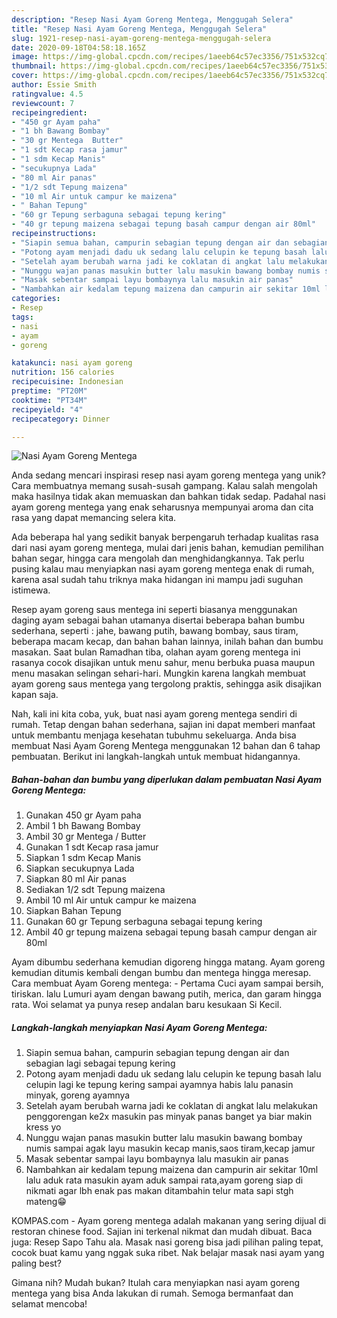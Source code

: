 ```yaml
---
description: "Resep Nasi Ayam Goreng Mentega, Menggugah Selera"
title: "Resep Nasi Ayam Goreng Mentega, Menggugah Selera"
slug: 1921-resep-nasi-ayam-goreng-mentega-menggugah-selera
date: 2020-09-18T04:58:18.165Z
image: https://img-global.cpcdn.com/recipes/1aeeb64c57ec3356/751x532cq70/nasi-ayam-goreng-mentega-foto-resep-utama.jpg
thumbnail: https://img-global.cpcdn.com/recipes/1aeeb64c57ec3356/751x532cq70/nasi-ayam-goreng-mentega-foto-resep-utama.jpg
cover: https://img-global.cpcdn.com/recipes/1aeeb64c57ec3356/751x532cq70/nasi-ayam-goreng-mentega-foto-resep-utama.jpg
author: Essie Smith
ratingvalue: 4.5
reviewcount: 7
recipeingredient:
- "450 gr Ayam paha"
- "1 bh Bawang Bombay"
- "30 gr Mentega  Butter"
- "1 sdt Kecap rasa jamur"
- "1 sdm Kecap Manis"
- "secukupnya Lada"
- "80 ml Air panas"
- "1/2 sdt Tepung maizena"
- "10 ml Air untuk campur ke maizena"
- " Bahan Tepung"
- "60 gr Tepung serbaguna sebagai tepung kering"
- "40 gr tepung maizena sebagai tepung basah campur dengan air 80ml"
recipeinstructions:
- "Siapin semua bahan, campurin sebagian tepung dengan air dan sebagian lagi sebagai tepung kering"
- "Potong ayam menjadi dadu uk sedang lalu celupin ke tepung basah lalu celupin lagi ke tepung kering sampai ayamnya habis lalu panasin minyak, goreng ayamnya"
- "Setelah ayam berubah warna jadi ke coklatan di angkat lalu melakukan penggorengan ke2x masukin pas minyak panas banget ya biar makin kress yo"
- "Nunggu wajan panas masukin butter lalu masukin bawang bombay numis sampai agak layu masukin kecap manis,saos tiram,kecap jamur"
- "Masak sebentar sampai layu bombaynya lalu masukin air panas"
- "Nambahkan air kedalam tepung maizena dan campurin air sekitar 10ml lalu aduk rata masukin ayam aduk sampai rata,ayam goreng siap di nikmati agar lbh enak pas makan ditambahin telur mata sapi stgh mateng😁"
categories:
- Resep
tags:
- nasi
- ayam
- goreng

katakunci: nasi ayam goreng 
nutrition: 156 calories
recipecuisine: Indonesian
preptime: "PT20M"
cooktime: "PT34M"
recipeyield: "4"
recipecategory: Dinner

---
```



![Nasi Ayam Goreng Mentega](https://img-global.cpcdn.com/recipes/1aeeb64c57ec3356/751x532cq70/nasi-ayam-goreng-mentega-foto-resep-utama.jpg)

Anda sedang mencari inspirasi resep nasi ayam goreng mentega yang unik? Cara membuatnya memang susah-susah gampang. Kalau salah mengolah maka hasilnya tidak akan memuaskan dan bahkan tidak sedap. Padahal nasi ayam goreng mentega yang enak seharusnya mempunyai aroma dan cita rasa yang dapat memancing selera kita.

Ada beberapa hal yang sedikit banyak berpengaruh terhadap kualitas rasa dari nasi ayam goreng mentega, mulai dari jenis bahan, kemudian pemilihan bahan segar, hingga cara mengolah dan menghidangkannya. Tak perlu pusing kalau mau menyiapkan nasi ayam goreng mentega enak di rumah, karena asal sudah tahu triknya maka hidangan ini mampu jadi suguhan istimewa.

Resep ayam goreng saus mentega ini seperti biasanya menggunakan daging ayam sebagai bahan utamanya disertai beberapa bahan bumbu sederhana, seperti : jahe, bawang putih, bawang bombay, saus tiram, beberapa macam kecap, dan bahan bahan lainnya, inilah bahan dan bumbu masakan. Saat bulan Ramadhan tiba, olahan ayam goreng mentega ini rasanya cocok disajikan untuk menu sahur, menu berbuka puasa maupun menu masakan selingan sehari-hari. Mungkin karena langkah membuat ayam goreng saus mentega yang tergolong praktis, sehingga asik disajikan kapan saja.


Nah, kali ini kita coba, yuk, buat nasi ayam goreng mentega sendiri di rumah. Tetap dengan bahan sederhana, sajian ini dapat memberi manfaat untuk membantu menjaga kesehatan tubuhmu sekeluarga. Anda bisa membuat Nasi Ayam Goreng Mentega menggunakan 12 bahan dan 6 tahap pembuatan. Berikut ini langkah-langkah untuk membuat hidangannya.

<!--inarticleads1-->

##### Bahan-bahan dan bumbu yang diperlukan dalam pembuatan Nasi Ayam Goreng Mentega:

1. Gunakan 450 gr Ayam paha
1. Ambil 1 bh Bawang Bombay
1. Ambil 30 gr Mentega / Butter
1. Gunakan 1 sdt Kecap rasa jamur
1. Siapkan 1 sdm Kecap Manis
1. Siapkan secukupnya Lada
1. Siapkan 80 ml Air panas
1. Sediakan 1/2 sdt Tepung maizena
1. Ambil 10 ml Air untuk campur ke maizena
1. Siapkan  Bahan Tepung
1. Gunakan 60 gr Tepung serbaguna sebagai tepung kering
1. Ambil 40 gr tepung maizena sebagai tepung basah campur dengan air 80ml


Ayam dibumbu sederhana kemudian digoreng hingga matang. Ayam goreng kemudian ditumis kembali dengan bumbu dan mentega hingga meresap. Cara membuat Ayam Goreng mentega: - Pertama Cuci ayam sampai bersih, tiriskan. lalu Lumuri ayam dengan bawang putih, merica, dan garam hingga rata. Woi selamat ya punya resep andalan baru kesukaan Si Kecil. 

<!--inarticleads2-->

##### Langkah-langkah menyiapkan Nasi Ayam Goreng Mentega:

1. Siapin semua bahan, campurin sebagian tepung dengan air dan sebagian lagi sebagai tepung kering
1. Potong ayam menjadi dadu uk sedang lalu celupin ke tepung basah lalu celupin lagi ke tepung kering sampai ayamnya habis lalu panasin minyak, goreng ayamnya
1. Setelah ayam berubah warna jadi ke coklatan di angkat lalu melakukan penggorengan ke2x masukin pas minyak panas banget ya biar makin kress yo
1. Nunggu wajan panas masukin butter lalu masukin bawang bombay numis sampai agak layu masukin kecap manis,saos tiram,kecap jamur
1. Masak sebentar sampai layu bombaynya lalu masukin air panas
1. Nambahkan air kedalam tepung maizena dan campurin air sekitar 10ml lalu aduk rata masukin ayam aduk sampai rata,ayam goreng siap di nikmati agar lbh enak pas makan ditambahin telur mata sapi stgh mateng😁


KOMPAS.com - Ayam goreng mentega adalah makanan yang sering dijual di restoran chinese food. Sajian ini terkenal nikmat dan mudah dibuat. Baca juga: Resep Sapo Tahu ala. Masak nasi goreng bisa jadi pilihan paling tepat, cocok buat kamu yang nggak suka ribet. Nak belajar masak nasi ayam yang paling best? 

Gimana nih? Mudah bukan? Itulah cara menyiapkan nasi ayam goreng mentega yang bisa Anda lakukan di rumah. Semoga bermanfaat dan selamat mencoba!
